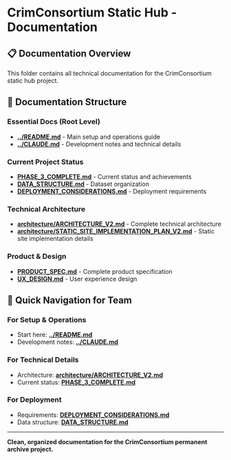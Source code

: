 # CrimConsortium Static Hub - Documentation

## 📋 Documentation Overview

This folder contains all technical documentation for the CrimConsortium static hub project.

## 📁 Documentation Structure

### **Essential Docs (Root Level)**
- **[../README.md](../README.md)** - Main setup and operations guide  
- **[../CLAUDE.md](../CLAUDE.md)** - Development notes and technical details

### **Current Project Status**
- **[PHASE_3_COMPLETE.md](PHASE_3_COMPLETE.md)** - Current status and achievements
- **[DATA_STRUCTURE.md](DATA_STRUCTURE.md)** - Dataset organization
- **[DEPLOYMENT_CONSIDERATIONS.md](DEPLOYMENT_CONSIDERATIONS.md)** - Deployment requirements

### **Technical Architecture**
- **[architecture/ARCHITECTURE_V2.md](architecture/ARCHITECTURE_V2.md)** - Complete technical architecture
- **[architecture/STATIC_SITE_IMPLEMENTATION_PLAN_V2.md](architecture/STATIC_SITE_IMPLEMENTATION_PLAN_V2.md)** - Static site implementation details

### **Product & Design**
- **[PRODUCT_SPEC.md](PRODUCT_SPEC.md)** - Complete product specification
- **[UX_DESIGN.md](UX_DESIGN.md)** - User experience design

## 🎯 **Quick Navigation for Team**

### **For Setup & Operations**
- Start here: **[../README.md](../README.md)**
- Development notes: **[../CLAUDE.md](../CLAUDE.md)**

### **For Technical Details**  
- Architecture: **[architecture/ARCHITECTURE_V2.md](architecture/ARCHITECTURE_V2.md)**
- Current status: **[PHASE_3_COMPLETE.md](PHASE_3_COMPLETE.md)**

### **For Deployment**
- Requirements: **[DEPLOYMENT_CONSIDERATIONS.md](DEPLOYMENT_CONSIDERATIONS.md)**
- Data structure: **[DATA_STRUCTURE.md](DATA_STRUCTURE.md)**

---

**Clean, organized documentation for the CrimConsortium permanent archive project.**